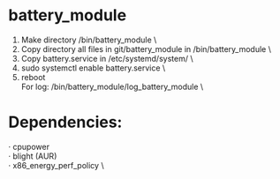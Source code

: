 # battery_module

1. Make directory /bin/battery_module \
2. Copy directory all files in git/battery_module in /bin/battery_module \
3. Copy battery.service in /etc/systemd/system/ \
4. sudo systemctl enable battery.service \
5. reboot\
For log: /bin/battery_module/log_battery_module \

# Dependencies:
· cpupower \
· blight (AUR) \
· x86_energy_perf_policy \
